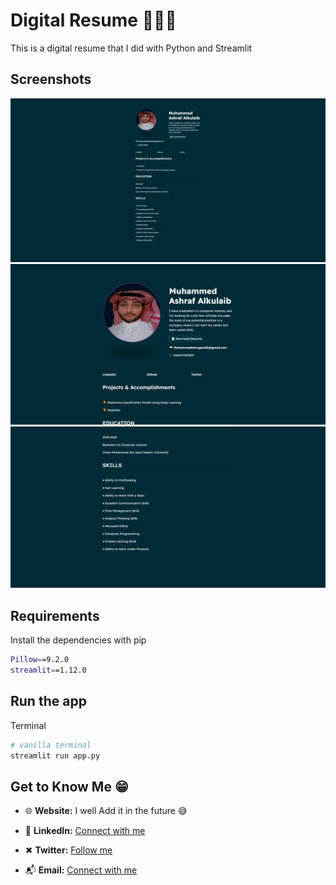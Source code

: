 # Digital Resume 👨🏽‍💻

This is a digital resume that I did with Python and Streamlit

## Screenshots

![1](./Website/static/Assets/1.png?raw=true "1")
![2](./Website/static/Assets/2.png?raw=true "2")
![3](./Website/static/Assets/3.png?raw=true "3")

## Requirements

Install the dependencies with pip

```bash
Pillow==9.2.0
streamlit==1.12.0
```

## Run the app

Terminal

```bash
# vanilla terminal
streamlit run app.py
```

## Get to Know Me  😁

- 🌐 **Website:**  I well Add it in the future 😅

- 💼 **LinkedIn:** [Connect with me](www.linkedin.com/in/muhammed-alkulaib-773492238)

- ✖ **Twitter:** [Follow me](https://twitter.com/bo_ashraf)

- 📬 **Email:** [Connect with me](muhammedalmugera21@gmail.com)
